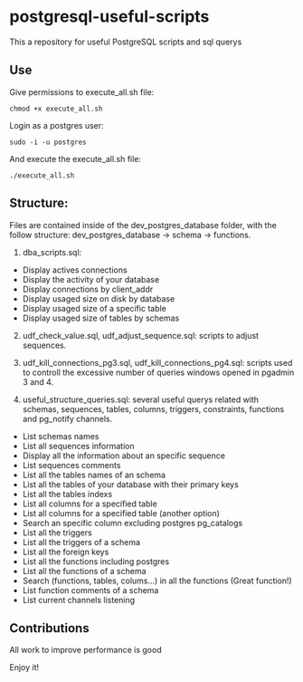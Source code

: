 # postgresql-useful-scripts

This a repository for useful PostgreSQL scripts and sql querys

## Use

Give permissions to execute_all.sh file:

	chmod +x execute_all.sh

Login as a postgres user:

	sudo -i -u postgres

And execute the execute_all.sh file:

	./execute_all.sh

## Structure:

Files are contained inside of the dev_postgres_database folder, with the follow structure: dev_postgres_database -> schema -> functions.

1. dba_scripts.sql:

- Display actives connections
- Display the activity of your database
- Display connections by client_addr
- Display usaged size on disk by database
- Display usaged size of a specific table
- Display usaged size of tables by schemas

2. udf_check_value.sql, udf_adjust_sequence.sql: scripts to adjust sequences.

3. udf_kill_connections_pg3.sql, udf_kill_connections_pg4.sql: scripts used to controll the excessive number of queries windows opened in pgadmin 3 and 4.

4. useful_structure_queries.sql: several useful querys related with schemas, sequences, tables, columns, triggers, constraints, functions and pg_notify channels.

- List schemas names
- List all sequences information
- Display all the information about an specific sequence
- List sequences comments
- List all the tables names of an schema
- List all the tables of your database with their primary keys
- List all the tables indexs 
- List all columns for a specified table
- List all columns for a specified table (another option)
- Search an specific column excluding postgres pg_catalogs
- List all the triggers
- List all the triggers of a schema
- List all the foreign keys
- List all the functions including postgres
- List all the functions of a schema
- Search (functions, tables, colums...) in all the functions (Great function!)
- List function comments of a schema
- List current channels listening

Contributions
-----------------------

All work to improve performance is good

Enjoy it!
